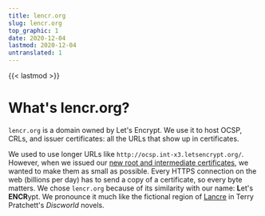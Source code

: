 ```yaml
---
title: lencr.org
slug: lencr.org
top_graphic: 1
date: 2020-12-04
lastmod: 2020-12-04
untranslated: 1
---
```


{{< lastmod >}}

# What's lencr.org?

`lencr.org` is a domain owned by Let's Encrypt. We use it to host OCSP, CRLs,
and issuer certificates: all the URLs that show up in certificates.

We used to use longer URLs like `http://ocsp.int-x3.letsencrypt.org/`. However,
when we issued our [new root and intermediate certificates][1], we wanted to
make them as small as possible. Every HTTPS connection on the web (billions per
day) has to send a copy of a certificate, so every byte matters. We chose
`lencr.org` because of its similarity with our name: **L**et's **ENCR**ypt. We
pronounce it much like the fictional region of [Lancre] in Terry Pratchett's
_Discworld_ novels.

[1]: https://letsencrypt.org/2020/09/17/new-root-and-intermediates.html
[Lancre]: https://discworld.fandom.com/wiki/Lancre
